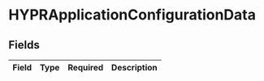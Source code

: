# HYPRApplicationConfigurationData


## Fields

| Field       | Type        | Required    | Description |
| ----------- | ----------- | ----------- | ----------- |